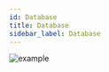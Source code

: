 ```yaml
---
id: Database
title: Database
sidebar_label: Database
---
```


![example](assets/2-intro-of-iost/Database/WechatIMG125.jpeg)
